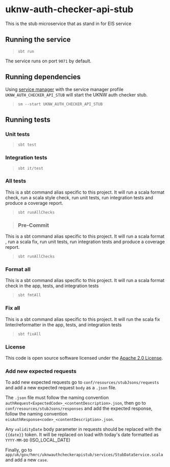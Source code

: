 
# uknw-auth-checker-api-stub

This is the stub microservice that as stand in for EIS service

## Running the service

> `sbt run`

The service runs on port `9071` by default.

## Running dependencies

Using [service manager](https://github.com/hmrc/service-manager)
with the service manager profile `UKNW_AUTH_CHECKER_API_STUB` will start
the UKNW auth checker stub.

> `sm --start UKNW_AUTH_CHECKER_API_STUB`

## Running tests

### Unit tests

> `sbt test`

### Integration tests

> `sbt it/test`


### All tests

This is a sbt command alias specific to this project. It will run a scala format
check, run a scala style check, run unit tests, run integration tests and produce a coverage report.
> `sbt runAllChecks`

> ### Pre-Commit

This is a sbt command alias specific to this project. It will run a scala format , run a scala fix,
run unit tests, run integration tests and produce a coverage report.
> `sbt runAllChecks`

### Format all

This is a sbt command alias specific to this project. It will run a scala format
check in the app, tests, and integration tests
> `sbt fmtAll`

### Fix all

This is a sbt command alias specific to this project. It will run the scala fix
linter/reformatter in the app, tests, and integration tests
> `sbt fixAll`

### License

This code is open source software licensed under the [Apache 2.0 License]("http://www.apache.org/licenses/LICENSE-2.0.html").

### Add new expected requests

To add new expected requests go to `conf/resources/stubJsons/requests` and add a new expected request `body` as a `.json` file.

The `.json` file must follow the naming convention `authRequest<ExpectedCode>_<contentDescription>.json`, then go to `conf/resources/stubJsons/responses` and add the expected response, follow the naming convention ``eisAuthResponse<code>_<contentDescription>.json``.

Any `validityDate` body parameter in requests should be replaced with the `{{date}}` token. It will be replaced on load with today's date formatted as `YYYY-MM-DD` (ISO_LOCAL_DATE)

Finally, go to `app/uk/gov/hmrc/uknwauthcheckerapistub/services/StubDataService.scala` and add a new `case`.